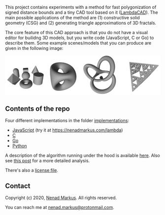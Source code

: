 This project contains experiments with a method for fast polygonization of signed distance bounds and a tiny CAD tool based on it ([LambdaCAD](https://nenadmarkus.com/lambda)).
The main possible applications of the method are (1) constructive solid geometry (CSG) and (2) generating triangle approximations of 3D fractals.

The core feature of this CAD approach is that you do not have a visual editor for builidng 3D models, but you write code (JavaScript, C or Go) to describe them.
Some example scenes/models that you can produce are given in the following image:

![Scenes produced by `gridhopping`](scenes.png "Scenes produced by `gridhopping`")

## Contents of the repo

Four different implementations in the folder [implementations](implementations):

* [JavaScript](implementations/javascript) (try it at <https://nenadmarkus.com/lambda>)
* [C](implementations/c)
* [Go](implementations/golang)
* [Python](implementations/python)

A description of the algorithm running under the hood is available [here](algorithm.md).
Also see [this post](https://nenadmarkus.github.io/p/fast-algo-sdb-to-mesh/) for a more detailed analysis.

There's also a [license file](license).

## Contact

Copyright (c) 2020, [Nenad Markus](https://nenadmarkus.github.io). All rights reserved.

You can reach me at <nenad.markus@protonmail.com>.
